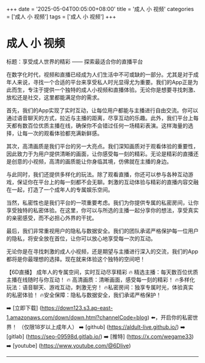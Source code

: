 +++
date = '2025-05-04T00:05:00+08:00'
title = '成人 小 视频'
categories = ['成人 小 视频']
tags = ['成人 小 视频']
+++

# 成人 小 视频

标题：享受成人世界的精彩 —— 探索最适合你的直播平台

在数字化时代，视频和直播已经成为人们生活中不可或缺的一部分。尤其是对于成年人来说，寻找一个合适的平台来享受私人时光显得尤为重要。我们的App正是为此而生，专注于提供一个独特的成人小视频和直播体验。无论你是想要寻找刺激、放松还是社交，这里都能满足你的需求。

首先，我们的App实现了实时互动，让每位用户都能与主播进行自由交流。你可以通过语音聊天的方式，拉近与主播的距离，尽享互动的乐趣。此外，我们平台上每天都有数百位优质主播在线，确保你不会错过任何一场精彩表演。这样海量的选择，让每一次的观看体验都充满新鲜感。

其次，高清画质是我们平台的另一大亮点。我们深知画质对于观看体验的重要性，因此致力于为用户提供清晰的画面，让你感受每一刻的精彩。无论是精彩的直播还是创意的小视频，高清的画质能让你身临其境，仿佛就在主播的身边。

与此同时，我们还提供多样化的玩法。除了观看直播，你还可以参与各种互动游戏，保证你在平台上的每一刻都不会无聊。刺激的互动体验与精彩的直播内容交融在一起，打造了一个成年人的专属娱乐空间。

当然，私密性也是我们平台的一项重要考虑。我们为你提供专属的私密房间，让你享受独特的私密体验。在这里，你可以与所选的主播一起分享你的想法，享受真实的亲密感受，而不必担心外界的干扰。

最后，我们非常重视用户的隐私与数据安全。我们的团队承诺严格保护每一位用户的隐私，将安全放在首位，让你可以放心地享受每一次的互动。

无论你是在寻找刺激的成人小视频，还是期望与主播进行深入的交流，我们的App都将是你最理想的选择。现在就来体验这个独特的空间吧！

【6D直播】
成年人的专属空间，实时互动尽享精彩
🔥 精选主播：每天数百位优质主播在线随时与你互动！
🔥 高清画质：清晰画面，感受每一刻的精彩！
🔥多样化玩法：语音聊天、游戏互动，刺激无穷！
🔥私密房间：独享专属时光，体验真实的私密体验！
🔥安全保障：隐私与数据安全，我们承诺严格保护！

➡️ [立即下载] (https://down123.s3.ap-east-1.amazonaws.com/down/down.html?channelCode=blog) ⬅️，开启你的私密世界！ （仅限18岁以上成年人）
➡️ [github] (https://aldult-live.github.io/)
➡️ [gitlab] (https://seo-09598d.gitlab.io/)
➡️ [推特] (https://x.com/wegame33)
➡️ [youtube] (https://www.youtube.com/@6Dlive)

---
